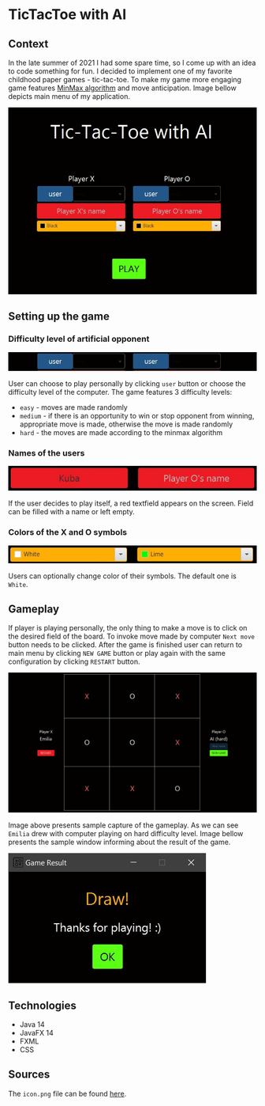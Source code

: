 # TicTacToe with AI

## Context

In the late summer of 2021 I had some spare time, so I come up with an idea to code something for fun. I decided to
implement one of my favorite childhood paper games - tic-tac-toe. To make my game more engaging game
features [MinMax algorithm](https://en.wikipedia.org/wiki/Minimax) and move anticipation. Image bellow depicts main menu of my application.

![](images/screenshot1.jpg)

## Setting up the game

### Difficulty level of artificial opponent

![](images/screenshot2.jpg)

User can choose to play personally by clicking `user` button or choose the difficulty level of the computer. The game
features 3 difficulty levels:

- `easy` - moves are made randomly
- `medium` - if there is an opportunity to win or stop opponent from winning, appropriate move is made, otherwise the
  move is made randomly
- `hard` - the moves are made according to the minmax algorithm

### Names of the users

![](images/screenshot3.jpg)

If the user decides to play itself, a red textfield appears on the screen. Field can be filled with a name or left
empty.

### Colors of the X and O symbols

![](images/screenshot4.jpg)

Users can optionally change color of their symbols. The default one is `White`.

## Gameplay

If player is playing personally, the only thing to make a move is to click on the desired field of the board. To invoke
move made by computer `Next move` button needs to be clicked. After the game is finished user can return to main menu by
clicking `NEW GAME` button or play again with the same configuration by clicking `RESTART` button.

![](images/screenshot5.jpg)

Image above presents sample capture of the gameplay. As we can see `Emilia` drew with computer playing on hard
difficulty level. Image bellow presents the sample window informing about the result of the game.

![](images/screenshot6.jpg)

## Technologies 
- Java 14
- JavaFX 14
- FXML
- CSS

## Sources
The `icon.png` file can be found [here](https://cdn0.iconfinder.com/data/icons/web-ui-vol-4/64/tic_tac_toe-512.png).






